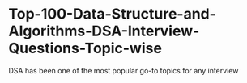 # Top-100-Data-Structure-and-Algorithms-DSA-Interview-Questions-Topic-wise
DSA has been one of the most popular go-to topics for any interview
